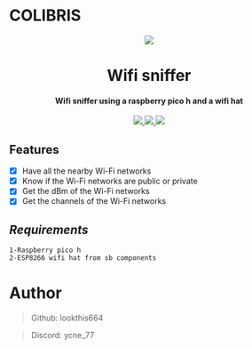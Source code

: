 # COLIBRIS
<p align="center">
  <img src="https://img.shields.io/badge/last%20update-9%2F10%2F24-red">
  <br>

<h1 align="center">
  Wifi sniffer
  <br>
</h1>

<h4 align="center">Wifi sniffer using a raspberry pico h and a wifi hat</h4>

<p align="center">
  <a href="">
    <img src="https://img.shields.io/badge/version-v1.0-blue">
  </a>
  <a href="">
    <img src="https://img.shields.io/badge/platform-Raspberry%20pico%20h-lightgrey">
  </a>
  <a href="">
      <img src="https://img.shields.io/badge/format-MicroPython%20-l">
  </a>
</p>

## **Features**
- [x] Have all the nearby Wi-Fi networks
- [X] Know if the Wi-Fi networks are public or private
- [X] Get the dBm of the Wi-Fi networks
- [X] Get the channels of the Wi-Fi networks

## **_Requirements_**
```
1-Raspberry pico h
2-ESP8266 wifi hat from sb components
```
# Author

> Github: lookthis664

> Discord: ycne_77
